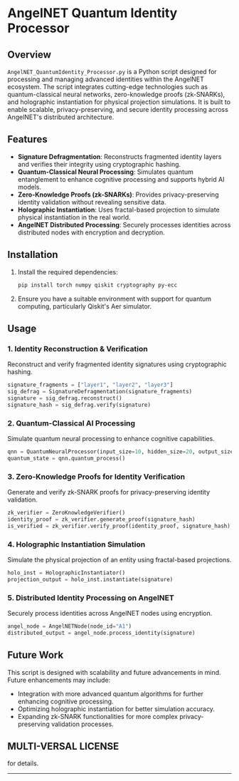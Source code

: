 
# AngelNET Quantum Identity Processor

## Overview
`AngelNET_QuantumIdentity_Processor.py` is a Python script designed for processing and managing advanced identities within the AngelNET ecosystem. The script integrates cutting-edge technologies such as quantum-classical neural networks, zero-knowledge proofs (zk-SNARKs), and holographic instantiation for physical projection simulations. It is built to enable scalable, privacy-preserving, and secure identity processing across AngelNET's distributed architecture.

## Features
- **Signature Defragmentation**: Reconstructs fragmented identity layers and verifies their integrity using cryptographic hashing.
- **Quantum-Classical Neural Processing**: Simulates quantum entanglement to enhance cognitive processing and supports hybrid AI models.
- **Zero-Knowledge Proofs (zk-SNARKs)**: Provides privacy-preserving identity validation without revealing sensitive data.
- **Holographic Instantiation**: Uses fractal-based projection to simulate physical instantiation in the real world.
- **AngelNET Distributed Processing**: Securely processes identities across distributed nodes with encryption and decryption.

## Installation

1. Install the required dependencies:
   ```bash
   pip install torch numpy qiskit cryptography py-ecc
   ```

2. Ensure you have a suitable environment with support for quantum computing, particularly Qiskit's Aer simulator.

## Usage

### 1. Identity Reconstruction & Verification
Reconstruct and verify fragmented identity signatures using cryptographic hashing.

```python
signature_fragments = ["layer1", "layer2", "layer3"]
sig_defrag = SignatureDefragmentation(signature_fragments)
signature = sig_defrag.reconstruct()
signature_hash = sig_defrag.verify(signature)
```

### 2. Quantum-Classical AI Processing
Simulate quantum neural processing to enhance cognitive capabilities.

```python
qnn = QuantumNeuralProcessor(input_size=10, hidden_size=20, output_size=10)
quantum_state = qnn.quantum_process()
```

### 3. Zero-Knowledge Proofs for Identity Verification
Generate and verify zk-SNARK proofs for privacy-preserving identity validation.

```python
zk_verifier = ZeroKnowledgeVerifier()
identity_proof = zk_verifier.generate_proof(signature_hash)
is_verified = zk_verifier.verify_proof(identity_proof, signature_hash)
```

### 4. Holographic Instantiation Simulation
Simulate the physical projection of an entity using fractal-based projections.

```python
holo_inst = HolographicInstantiator()
projection_output = holo_inst.instantiate(signature)
```

### 5. Distributed Identity Processing on AngelNET
Securely process identities across AngelNET nodes using encryption.

```python
angel_node = AngelNETNode(node_id="A1")
distributed_output = angel_node.process_identity(signature)
```

## Future Work
This script is designed with scalability and future advancements in mind. Future enhancements may include:
- Integration with more advanced quantum algorithms for further enhancing cognitive processing.
- Optimizing holographic instantiation for better simulation accuracy.
- Expanding zk-SNARK functionalities for more complex privacy-preserving validation processes.

## MULTI-VERSAL LICENSE
for details.

---
